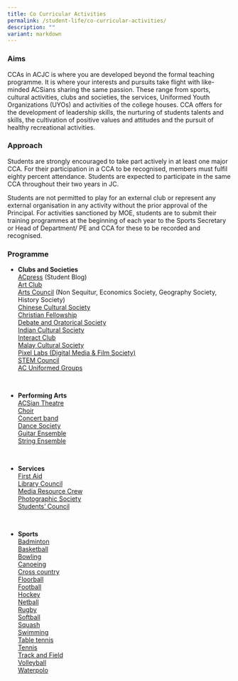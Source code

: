 ```yaml
---
title: Co Curricular Activities
permalink: /student-life/co-curricular-activities/
description: ""
variant: markdown
---
```

### Aims

CCAs in ACJC is where you are developed beyond the formal teaching programme. It is where your interests and pursuits take flight with like-minded ACSians sharing the same passion. These range from sports, cultural activities, clubs and societies, the services, Uniformed Youth Organizations (UYOs) and activities of the college houses. CCA offers for the development of leadership skills, the nurturing of students talents and skills, the cultivation of positive values and attitudes and the pursuit of healthy recreational activities.

### Approach

Students are strongly encouraged to take part actively in at least one major CCA. For their participation in a CCA to be recognised, members must fulfil eighty percent attendance. Students are expected to participate in the same CCA throughout their two years in JC.

Students are not permitted to play for an external club or represent any external organisation in any activity without the prior approval of the Principal. For activities sanctioned by MOE, students are to submit their training programmes at the beginning of each year to the Sports Secretary or Head of Department/ PE and CCA for these to be recorded and recognised.

### Programme

*   **Clubs and Societies** <br>
	[ACpress](/e-open-house/cca-showcase/clubs-and-societies/acpress)&nbsp;(Student Blog)  <br>
	[Art Club](/e-open-house/cca-showcase/clubs-and-societies/art-club)  <br>
	[Arts Council](/e-open-house/cca-showcase/clubs-and-societies/arts-council)&nbsp;(Non Sequitur, Economics Society, Geography Society, History Society)  <br>
	[Chinese Cultural Society](/e-open-house/cca-showcase/clubs-and-societies/chinese-cultural-society)  <br>
	[Christian Fellowship](/e-open-house/cca-showcase/clubs-and-societies/christian-fellowship)   <br>
	[Debate and Oratorical Society](/e-open-house/cca-showcase/clubs-and-societies/debate-and-oratorical-society)   <br>
	[Indian Cultural Society](/e-open-house/cca-showcase/clubs-and-societies/indian-cultural-society)   <br>
	[Interact Club](/e-open-house/cca-showcase/clubs-and-societies/interact-club)  <br>
	[Malay Cultural Society](/e-open-house/cca-showcase/clubs-and-societies/malay-cultural-society)  <br>
	[Pixel Labs (Digital Media &amp; Film Society)](/e-open-house/cca-showcase/clubs-and-societies/pixel-labs)  <br>
	[STEM Council](/e-open-house/cca-showcase/clubs-and-societies/science-and-math-council)  <br>
	[AC Uniformed Groups](/e-open-house/cca-showcase/clubs-and-societies/ac-uniformed-groups)

<br>

*   **Performing Arts** <br>
	[ACSian Theatre](/e-open-house/cca-showcase/performing-arts/acsian-theatre)  <br>
	[Choir](/e-open-house/cca-showcase/performing-arts/choir)  <br>
	[Concert band](/e-open-house/cca-showcase/performing-arts/concert-band)  <br>
	[Dance Society](/e-open-house/cca-showcase/performing-arts/dance-society)  <br>
	[Guitar Ensemble](/e-open-house/cca-showcase/performing-arts/guitar-ensemble)  <br>
	[String Ensemble](/e-open-house/cca-showcase/performing-arts/string-ensemble)

<br>

*   **Services** <br>
	[First Aid](/e-open-house/cca-showcase/services/first-aid)  <br>
	[Library Council](/e-open-house/cca-showcase/services/library-council)   <br>
	[Media Resource Crew](/e-open-house/cca-showcase/services/media-resource-crew)  <br>
	[Photographic Society](/e-open-house/cca-showcase/services/photograhpic-society)  <br>
	[Students’ Council](/e-open-house/cca-showcase/services/students-council)  

<br> 

*   **Sports** <br>
	[Badminton](/e-open-house/cca-showcase/sports/badminton)  <br>
	[Basketball](/e-open-house/cca-showcase/sports/basketball)  <br>
	[Bowling](/e-open-house/cca-showcase/sports/bowling)  <br>
	[Canoeing](/e-open-house/cca-showcase/sports/canoeing)  <br>
	[Cross country](/e-open-house/cca-showcase/sports/cross-country)  <br>
	[Floorball](/e-open-house/cca-showcase/sports/floorball)  <br>
	[Football](/e-open-house/cca-showcase/sports/football)  <br>
	[Hockey](/e-open-house/cca-showcase/sports/hockey)  <br>
	[Netball](/e-open-house/cca-showcase/sports/netball)  <br>
	[Rugby](/e-open-house/cca-showcase/sports/rugby)  <br>
	[Softball](e-open-house/cca-showcase/sports/softball)  <br>
	[Squash](/e-open-house/cca-showcase/sports/squash)  <br>
	[Swimming](/e-open-house/cca-showcase/sports/swimming)  <br>
	[Table tennis](/e-open-house/cca-showcase/sports/table-tennis)  <br>
	[Tennis](/e-open-house/cca-showcase/sports/tennis)  <br>
	[Track and Field](/e-open-house/cca-showcase/sports/track-and-field)  <br>
	[Volleyball](/e-open-house/cca-showcase/sports/volleyball)  <br>
	[Waterpolo](/e-open-house/cca-showcase/sports/waterpolo)